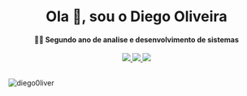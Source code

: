 <h1 align="center">Ola 👋, sou o Diego Oliveira</h1>
<h4 align="center">👨‍🎓 Segundo ano de analise e desenvolvimento de sistemas</h4>
<div align="center">
 <a align="center" href="https://diegodev.vercel.app/" target="_black"><img src="https://img.shields.io/badge/website-000000?style=for-the-badge&logo=About.me&logoColor=white">
 </img>
 </a>
 <a align="center" href="https://wa.me/5544991763101" target="_black"><img src="https://img.shields.io/badge/WhatsApp-25D366?style=for-the-badge&logo=whatsapp&logoColor=white">
 </img>
 </a>
  <a align="center" href="https://www.linkedin.com/in/diego-oliveira-fonseca/" target="_black"><img src="https://img.shields.io/badge/LinkedIn-0077B5?style=for-the-badge&logo=linkedin&logoColor=white">
 </img>
 </a><br/><br/></div>

<p><img align="left" src="https://github-readme-stats.vercel.app/api/top-langs?username=diego0liver&show_icons=true&locale=en&layout=compact&theme=dark" alt="diego0liver" /></p>

